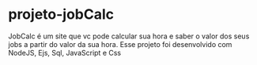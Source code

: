 # projeto-jobCalc
 JobCalc é um site que vc pode calcular sua hora e saber o valor dos seus jobs a partir do valor da sua hora. Esse projeto foi desenvolvido com NodeJS, Ejs, Sql, JavaScript e Css
